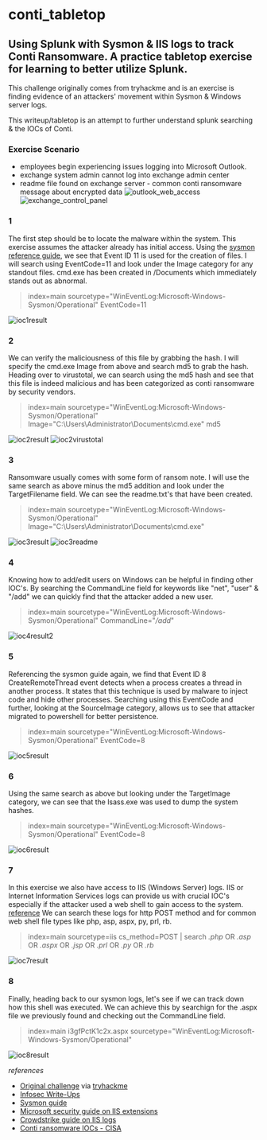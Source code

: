 # conti_tabletop

## Using Splunk with Sysmon &amp; IIS logs to track Conti Ransomware. A practice tabletop exercise for learning to better utilize Splunk.

This challenge originally comes from tryhackme and is an exercise is finding evidence of an attackers' movement within Sysmon & Windows server logs.

This writeup/tabletop is an attempt to further understand splunk searching & the IOCs of Conti.

### Exercise Scenario
- employees begin experiencing issues logging into Microsoft Outlook.
- exchange system admin cannot log into exchange admin center
- readme file found on exchange server - common conti ransomware message about encrypted data
![outlook_web_access](https://github.com/jamesryla/conti_tabletop/assets/58945104/0f694fe7-08a5-4268-9cf6-b28d451fe107)
![exchange_control_panel](https://github.com/jamesryla/conti_tabletop/assets/58945104/1c01aef2-e5a7-4210-8302-c4f2b27387ad)

### 1
The first step should be to locate the malware within the system. This exercise assumes the attacker already has initial access. Using the [sysmon reference guide](https://learn.microsoft.com/en-us/sysinternals/downloads/sysmon), we see that Event ID 11 is used for the creation of files. I will search using EventCode=11 and look under the Image category for any standout files. cmd.exe has been created in /Documents which immediately stands out as abnormal.
> index=main sourcetype="WinEventLog:Microsoft-Windows-Sysmon/Operational" EventCode=11

![ioc1result](https://github.com/jamesryla/conti_tabletop/assets/58945104/161e6eee-c9db-43b0-bbe3-62ea9a25b553)

### 2
We can verify the maliciousness of this file by grabbing the hash. I will specify the cmd.exe Image from above and search md5 to grab the hash. Heading over to virustotal, we can search using the md5 hash and see that this file is indeed malicious and has been categorized as conti ransomware by security vendors.
> index=main sourcetype="WinEventLog:Microsoft-Windows-Sysmon/Operational" Image="C:\\Users\\Administrator\\Documents\\cmd.exe" md5

![ioc2result](https://github.com/jamesryla/conti_tabletop/assets/58945104/c6cc6cba-fbf8-4c70-9187-0759bd094ce7)
![ioc2virustotal](https://github.com/jamesryla/conti_tabletop/assets/58945104/856ff9b4-87f9-4ba7-8f91-fb29db4e52c3)

### 3
Ransomware usually comes with some form of ransom note. I will use the same search as above minus the md5 addition and look under the TargetFilename field. We can see the readme.txt's that have been created.
> index=main sourcetype="WinEventLog:Microsoft-Windows-Sysmon/Operational" Image="C:\\Users\\Administrator\\Documents\\cmd.exe"

![ioc3result](https://github.com/jamesryla/conti_tabletop/assets/58945104/ca8857f7-a814-4ab2-b0c7-e065dafd1ca0)
![ioc3readme](https://github.com/jamesryla/conti_tabletop/assets/58945104/7b6a49d3-7dd8-4e4a-86b1-998ce1c66b5b)

### 4
Knowing how to add/edit users on Windows can be helpful in finding other IOC's. By searching the CommandLine field for keywords like "net", "user" & "/add" we can quickly find that the attacker added a new user.
> index=main sourcetype="WinEventLog:Microsoft-Windows-Sysmon/Operational" CommandLine="*/add*"

![ioc4result2](https://github.com/jamesryla/conti_tabletop/assets/58945104/f647b0c7-5980-46ff-a5b4-d53e927376f6)

### 5
Referencing the sysmon guide again, we find that Event ID 8 CreateRemoteThread event detects when a process creates a thread in another process. It states that this technique is used by malware to inject code and hide other processes. Searching using this EventCode and further, looking at the SourceImage category, allows us to see that attacker migrated to powershell for better persistence.
> index=main sourcetype="WinEventLog:Microsoft-Windows-Sysmon/Operational" EventCode=8

![ioc5result](https://github.com/jamesryla/conti_tabletop/assets/58945104/77e4a4ff-fd86-4768-8e9d-30a275eca21e)

### 6
Using the same search as above but looking under the TargetImage category, we can see that the lsass.exe was used to dump the system hashes.
> index=main sourcetype="WinEventLog:Microsoft-Windows-Sysmon/Operational" EventCode=8

![ioc6result](https://github.com/jamesryla/conti_tabletop/assets/58945104/7fd96a15-1a44-44a2-b04b-d3513a0dccd9)

### 7
In this exercise we also have access to IIS (Windows Server) logs. IIS or Internet Information Services logs can provide us with crucial IOC's especially if the attacker used a web shell to gain access to the system. [reference](https://www.microsoft.com/en-us/security/blog/2022/07/26/malicious-iis-extensions-quietly-open-persistent-backdoors-into-servers/)
We can search these logs for http POST method and for common web shell file types like php, asp, aspx, py, prl, rb.
> index=main sourcetype=iis cs_method=POST | search *.php* OR *.asp* OR *.aspx* OR *.jsp* OR *.prl* OR *.py* OR *.rb*

![ioc7result](https://github.com/jamesryla/conti_tabletop/assets/58945104/52318fa3-7333-4a5b-ba28-d8ab98f816f6)

### 8
Finally, heading back to our sysmon logs, let's see if we can track down how this shell was executed. We can achieve this by searchign for the .aspx file we previously found and checking out the CommandLine field.
> index=main i3gfPctK1c2x.aspx sourcetype="WinEventLog:Microsoft-Windows-Sysmon/Operational"

![ioc8result](https://github.com/jamesryla/conti_tabletop/assets/58945104/4e3fed10-8819-475f-85ce-aa3142403077)

*references*
- [Original challenge](https://tryhackme.com/room/contiransomwarehgh) via [tryhackme](https://tryhackme.com)
- [Infosec Write-Ups](https://infosecwriteups.com/conti-ransomware-threat-hunting-with-splunk-5dfe72635dbe?gi=c28cea33b960)
- [Sysmon guide](https://learn.microsoft.com/en-us/sysinternals/downloads/sysmon)
- [Microsoft security guide on IIS extensions](https://www.microsoft.com/en-us/security/blog/2022/07/26/malicious-iis-extensions-quietly-open-persistent-backdoors-into-servers/)
- [Crowdstrike guide on IIS logs](https://www.crowdstrike.com/cybersecurity-101/observability/iis-logs/)
- [Conti ransomware IOCs - CISA](https://www.cisa.gov/news-events/alerts/2021/09/22/conti-ransomware)
